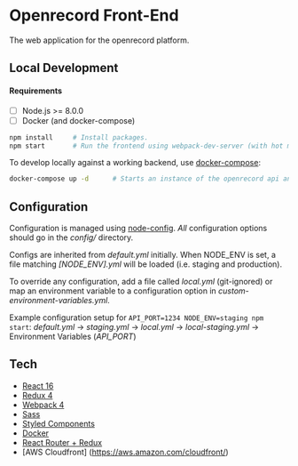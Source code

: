 # Openrecord Front-End

The web application for the openrecord platform.

## Local Development

#### Requirements
- [ ] Node.js >= 8.0.0
- [ ] Docker (and docker-compose)

```bash
npm install     # Install packages.
npm start       # Run the frontend using webpack-dev-server (with hot module replacement). Default address is http://localhost:8080
```

To develop locally against a working backend, use [docker-compose](https://docs.docker.com/compose/):

```bash
docker-compose up -d      # Starts an instance of the openrecord api and a mysql server.
```

## Configuration

Configuration is managed using [node-config](https://github.com/lorenwest/node-config). *All* configuration options should go in the _config/_ directory.

Configs are inherited from _default.yml_ initially. When NODE_ENV is set, a file matching _[NODE_ENV].yml_ will be loaded (i.e. staging and production).

To override any configuration, add a file called _local.yml_ (git-ignored) or map an environment variable to a configuration option in _custom-environment-variables.yml_.

Example configuration setup for `API_PORT=1234 NODE_ENV=staging npm start`: _default.yml_ -> _staging.yml_ -> _local.yml_ -> _local-staging.yml_ -> Environment Variables (_API_PORT_)

## Tech
- [React 16](https://reactjs.org/)
- [Redux 4](https://redux.js.org/)
- [Webpack 4](https://webpack.js.org/)
- [Sass](https://sass-lang.com/)
- [Styled Components](https://github.com/styled-components/styled-components)
- [Docker](https://docs.docker.com/)
- [React Router + Redux](https://github.com/supasate/connected-react-router)
- [AWS Cloudfront] (https://aws.amazon.com/cloudfront/)
